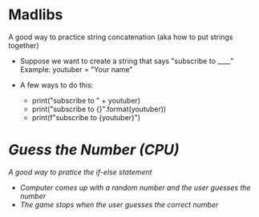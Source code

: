 # Madlibs

A good way to practice string concatenation (aka how to put strings together)

- Suppose we want to create a string that says "subscribe to \_\_\_\_"
  Example: youtuber = "Your name"

- A few ways to do this:
  - print("subscribe to " + youtuber)
  - print("subscribe to {}".format(youtuber))
  - print(f"subscribe to {youtuber}") <I will use this because it is the cleanest way to do it>

# Guess the Number (CPU)

A good way to pratice the if-else statement

- Computer comes up with a random number and the user guesses the number
- The game stops when the user guesses the correct number
